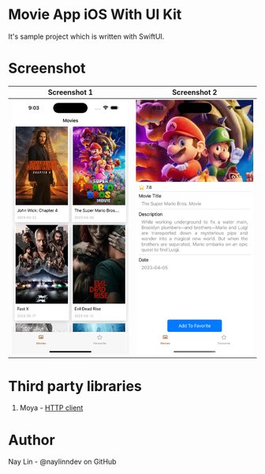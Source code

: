 Movie App iOS With UI Kit
=============
It's sample project which is written with SwiftUI.

Screenshot
==========
Screenshot 1            |  Screenshot 2
:-------------------------:|:-------------------------:
![Screenshot 1](./screen1.png)  |  ![Screenshot 1](./screen2.png)

Third party libraries
=====================
1.  Moya - [HTTP client](https://github.com/Moya/Moya) 


Author
======
Nay Lin - @naylinndev on GitHub



